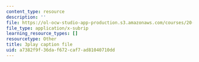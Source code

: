 ```yaml
---
content_type: resource
description: ''
file: https://ol-ocw-studio-app-production.s3.amazonaws.com/courses/20-219-becoming-the-next-bill-nye-writing-and-hosting-the-educational-show-january-iap-2015/a7382f9f36daf672caf7ad81040710dd_W7LI4nNxk64.srt
file_type: application/x-subrip
learning_resource_types: []
resourcetype: Other
title: 3play caption file
uid: a7382f9f-36da-f672-caf7-ad81040710dd
---
```

